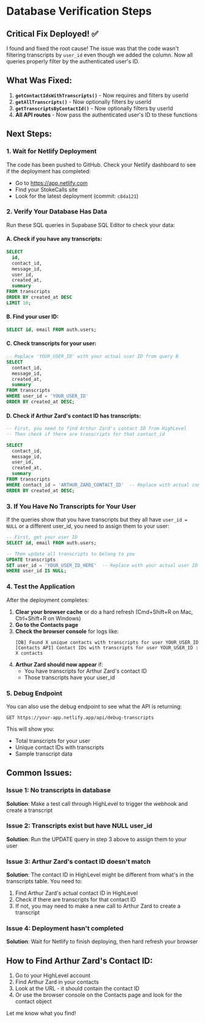 # Database Verification Steps

## Critical Fix Deployed! ✅

I found and fixed the root cause! The issue was that the code wasn't filtering transcripts by `user_id` even though we added the column. Now all queries properly filter by the authenticated user's ID.

## What Was Fixed:

1. **`getContactIdsWithTranscripts()`** - Now requires and filters by userId
2. **`getAllTranscripts()`** - Now optionally filters by userId  
3. **`getTranscriptsByContactId()`** - Now optionally filters by userId
4. **All API routes** - Now pass the authenticated user's ID to these functions

## Next Steps:

### 1. Wait for Netlify Deployment

The code has been pushed to GitHub. Check your Netlify dashboard to see if the deployment has completed:
- Go to https://app.netlify.com
- Find your StokeCalls site
- Look for the latest deployment (commit: `c8da121`)

### 2. Verify Your Database Has Data

Run these SQL queries in Supabase SQL Editor to check your data:

#### A. Check if you have any transcripts:
```sql
SELECT 
  id,
  contact_id,
  message_id,
  user_id,
  created_at,
  summary
FROM transcripts
ORDER BY created_at DESC
LIMIT 10;
```

#### B. Find your user ID:
```sql
SELECT id, email FROM auth.users;
```

#### C. Check transcripts for your user:
```sql
-- Replace 'YOUR_USER_ID' with your actual user ID from query B
SELECT 
  contact_id,
  message_id,
  created_at,
  summary
FROM transcripts
WHERE user_id = 'YOUR_USER_ID'
ORDER BY created_at DESC;
```

#### D. Check if Arthur Zard's contact ID has transcripts:
```sql
-- First, you need to find Arthur Zard's contact ID from HighLevel
-- Then check if there are transcripts for that contact_id

SELECT 
  contact_id,
  message_id,
  user_id,
  created_at,
  summary
FROM transcripts
WHERE contact_id = 'ARTHUR_ZARD_CONTACT_ID'  -- Replace with actual contact ID
ORDER BY created_at DESC;
```

### 3. If You Have No Transcripts for Your User

If the queries show that you have transcripts but they all have `user_id = NULL` or a different user_id, you need to assign them to your user:

```sql
-- First, get your user ID
SELECT id, email FROM auth.users;

-- Then update all transcripts to belong to you
UPDATE transcripts
SET user_id = 'YOUR_USER_ID_HERE'  -- Replace with your actual user ID
WHERE user_id IS NULL;
```

### 4. Test the Application

After the deployment completes:

1. **Clear your browser cache** or do a hard refresh (Cmd+Shift+R on Mac, Ctrl+Shift+R on Windows)
2. **Go to the Contacts page**
3. **Check the browser console** for logs like:
   ```
   [DB] Found X unique contacts with transcripts for user YOUR_USER_ID
   [Contacts API] Contact IDs with transcripts for user YOUR_USER_ID : X contacts
   ```
4. **Arthur Zard should now appear** if:
   - You have transcripts for Arthur Zard's contact ID
   - Those transcripts have your user_id

### 5. Debug Endpoint

You can also use the debug endpoint to see what the API is returning:

```
GET https://your-app.netlify.app/api/debug-transcripts
```

This will show you:
- Total transcripts for your user
- Unique contact IDs with transcripts
- Sample transcript data

## Common Issues:

### Issue 1: No transcripts in database
**Solution**: Make a test call through HighLevel to trigger the webhook and create a transcript

### Issue 2: Transcripts exist but have NULL user_id
**Solution**: Run the UPDATE query in step 3 above to assign them to your user

### Issue 3: Arthur Zard's contact ID doesn't match
**Solution**: The contact ID in HighLevel might be different from what's in the transcripts table. You need to:
1. Find Arthur Zard's actual contact ID in HighLevel
2. Check if there are transcripts for that contact ID
3. If not, you may need to make a new call to Arthur Zard to create a transcript

### Issue 4: Deployment hasn't completed
**Solution**: Wait for Netlify to finish deploying, then hard refresh your browser

## How to Find Arthur Zard's Contact ID:

1. Go to your HighLevel account
2. Find Arthur Zard in your contacts
3. Look at the URL - it should contain the contact ID
4. Or use the browser console on the Contacts page and look for the contact object

Let me know what you find!

